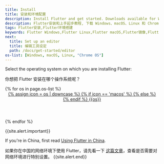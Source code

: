 ```yaml
---
title: Install
title: 安装和环境配置
description: Install Flutter and get started. Downloads available for Windows, macOS, Linux, and Chrome OS operating systems.
description: Flutter安装和上手起步教程, 下载 Windows、macOS、Linux 和 Chrome OS 系统的 Flutter SDK。
tags: Flutter安装,Flutter环境搭建
keywords: Flutter Windows,Flutter Linux,Flutter macOS,Flutter镜像,Flutter使用教程
next:
  title: Set up an editor
  title: 编辑工具设定
  path: /docs/get-started/editor
os-list: [Windows, macOS, Linux, "Chrome OS"]
---
```


Select the operating system on which you are installing Flutter:

你想把 Flutter 安装在哪个操作系统呢？

<div class="card-deck mb-8">
{% for os in page.os-list %}
  <a class="card" id="install-{{os | remove: ' ' | downcase}}" href="/get-started/install/{{os | remove: ' ' | downcase}}">
    <div class="card-body">
      <header class="card-title text-center m-0">
        <span class="d-block h1">
          {% assign icon = os | downcase %}
          {% if icon == 'macos' %}
            <i class="fab fa-apple"></i>
          {% else %}
            <i class="fab fa-{{icon}}"></i>
          {% endif %}
        </span>
        <span class="text-muted text-nowrap">{{os}}</span>
      </header>
    </div>
  </a>
{% endfor %}
</div>

{{site.alert.important}}

  If you're in China, first read [Using Flutter in China][].
  
  如果你在中国的网络环境下使用 Flutter，请先看一下
  [这篇文章][Using Flutter in China]，查看是否需要对网络环境进行特别设置。
{{site.alert.end}}

[Using Flutter in China]: {{site.main_url}}/community/china
